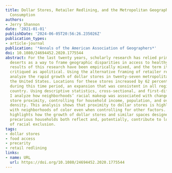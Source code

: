 ```yaml
---
title: Dollar Stores, Retailer Redlining, and the Metropolitan Geographies of Precarious
  Consumption
authors:
- Jerry Shannon
date: '2021-01-01'
publishDate: '2024-06-05T20:56:26.235026Z'
publication_types:
- article-journal
publication: '*Annals of the American Association of Geographers*'
doi: 10.1080/24694452.2020.1775544
abstract: For the last twenty years, scholarly research has relied primarily on food
  deserts as a way to frame geographic disparities in access to healthy foods. The
  results of this research have been empirically mixed, and the term itself has been
  critiqued as apolitical. Using the alternative framing of retailer redlining, I
  analyze the rapid growth of dollar stores in twenty-seven metropolitan areas in
  the United States. Locations for these stores increased by 62 percent nationally
  during this time period, an expansion that was consistent in all regions of the
  country. Using descriptive statistics, cross-sectional, and first-difference models,
  I analyze how neighborhoods’ racial makeup was associated with changes in dollar
  store proximity, controlling for household income, population, and overall retailer
  density. This analysis shows that proximity to dollar stores is highly associated
  with neighborhoods of color even when controlling for other factors. This result
  highlights how the growth of dollar stores and similar spaces designed for economically
  precarious households both reflect and, potentially, contribute to long histories
  of racial exclusion.
tags:
- dollar stores
- food access
- precarity
- retail redlining
links:
- name: URL
  url: https://doi.org/10.1080/24694452.2020.1775544
---
```

